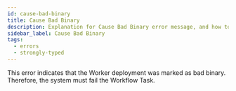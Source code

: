 ```yaml
---
id: cause-bad-binary
title: Cause Bad Binary
description: Explanation for Cause Bad Binary error message, and how to fix it.
sidebar_label: Cause Bad Binary
tags:
  - errors
  - strongly-typed
---
```


This error indicates that the Worker deployment was marked as bad binary.
Therefore, the system must fail the Workflow Task.
